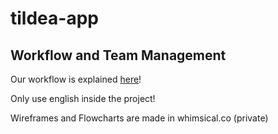 # tildea-app

## Workflow and Team Management

Our workflow is explained [here](https://www.notion.so/alexnb98/Tildea-Workflow-87f071f67fa84a1ca133da2e286a424e)!

Only use english inside the project!

Wireframes and Flowcharts are made in whimsical.co (private)
